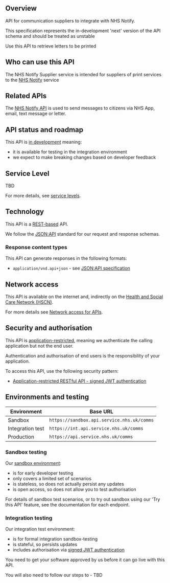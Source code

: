 ## Overview

API for communication suppliers to integrate with NHS Notify.

This specification represents the in-development 'next' version of the API schema
and should be treated as unstable

Use this API to retrieve letters to be printed

## Who can use this API

The NHS Notify Supplier service is intended for suppliers of print services to the [NHS Notify](https://digital.nhs.uk/services/nhs-notify) service

## Related APIs

The [NHS Notify API](https://digital.nhs.uk/developer/api-catalogue/nhs-notify) is used to send messages to citizens via NHS App, email, text message or letter.

## API status and roadmap

This API is [in development](https://digital.nhs.uk/developer/guides-and-documentation/reference-guide#statuses) meaning:

* it is available for testing in the integration environment
* we expect to make breaking changes based on developer feedback

## Service Level

TBD

For more details, see [service levels](https://digital.nhs.uk/developer/guides-and-documentation/reference-guide#service-levels).

## Technology

This API is a [REST-based](https://digital.nhs.uk/developer/guides-and-documentation/our-api-technologies#basic-rest) API.

We follow the [JSON:API](https://jsonapi.org/) standard for our request and response schemas.

### Response content types

This API can generate responses in the following formats:

* `application/vnd.api+json` - see [JSON:API specification](https://jsonapi.org/format/#introduction)

## Network access

This API is available on the internet and, indirectly on the [Health and Social Care Network (HSCN)](https://digital.nhs.uk/services/health-and-social-care-network).

For more details see [Network access for APIs](https://digital.nhs.uk/developer/guides-and-documentation/network-access-for-apis).

## Security and authorisation

This API is [application-restricted](https://digital.nhs.uk/developer/guides-and-documentation/security-and-authorisation#application-restricted-apis), meaning we authenticate the calling application but not the end user.

Authentication and authorisation of end users is the responsibility of your application.

To access this API, use the following security pattern:

* [Application-restricted RESTful API - signed JWT authentication](https://digital.nhs.uk/developer/guides-and-documentation/security-and-authorisation/application-restricted-restful-apis-signed-jwt-authentication)

## Environments and testing

| Environment | Base URL |
|------------ | -------- |
| Sandbox     | `https://sandbox.api.service.nhs.uk/comms` |
| Integration test | `https://int.api.service.nhs.uk/comms` |
| Production | `https://api.service.nhs.uk/comms` |

### Sandbox testing

Our [sandbox environment](https://digital.nhs.uk/developer/guides-and-documentation/testing#sandbox-testing):

* is for early developer testing
* only covers a limited set of scenarios
* is stateless, so does not actually persist any updates
* is open access, so does not allow you to test authorisation

For details of sandbox test scenarios, or to try out sandbox using our 'Try this API' feature, see the documentation for each endpoint.

### Integration testing

Our integration test environment:

* is for formal integration sandbox-testing
* is stateful, so persists updates
* includes authorisation via [signed JWT authentication](https://digital.nhs.uk/developer/guides-and-documentation/security-and-authorisation/application-restricted-restful-apis-signed-jwt-authentication)

You need to get your software approved by us before it can go live with this API.

You will also need to follow our steps to - TBD
